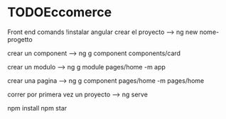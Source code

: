 # TODOEccomerce
Front end comands
!instalar angular 
crear el proyecto --> ng new nome-progetto

crear un component --> ng g component components/card   


crear un modulo --> ng g module pages/home -m app


crear una pagina --> ng g component pages/home -m pages/home

correr por primera vez un proyecto --> ng serve

npm install 
npm star

